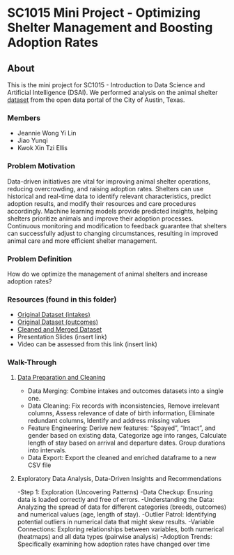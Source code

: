 # SC1015 Mini Project - Optimizing Shelter Management and Boosting Adoption Rates
## About

This is the mini project for SC1015 - Introduction to Data Science and Artificial Intelligence (DSAI). We performed analysis on the animal shelter  [dataset](https://data.austintexas.gov/Health-and-Community-Services/Austin-Animal-Center-Outcomes/9t4d-g238/about_data) from the open data portal of the City of Austin, Texas.  

### Members
- Jeannie Wong Yi Lin 
- Jiao Yunqi
- Kwok Xin Tzi Ellis

### Problem Motivation
Data-driven initiatives are vital for improving animal shelter operations, reducing overcrowding, and raising adoption rates. Shelters can use historical and real-time data to identify relevant characteristics, predict adoption results, and modify their resources and care procedures accordingly. Machine learning models provide predicted insights, helping shelters prioritize animals and improve their adoption processes. Continuous monitoring and modification to feedback guarantee that shelters can successfully adjust to changing circumstances, resulting in improved animal care and more efficient shelter management. 

### Problem Definition 
How do we optimize the management of animal shelters and increase adoption rates? 

### Resources (found in this folder) 
- [Original Dataset (intakes)](https://github.com/jwong002/sc1015project/blob/main/Austin_Animal_Center_Intakes_20240327.csv)
- [Original Dataset (outcomes)](https://github.com/jwong002/sc1015project/blob/main/Austin_Animal_Center_Outcomes_20240327.csv)
- [Cleaned and Merged Dataset](https://github.com/jwong002/sc1015project/blob/main/train_cleaned.csv)
- Presentation Slides (insert link)
- Video can be assessed from this link (insert link)

### Walk-Through

1. [Data Preparation and Cleaning](https://github.com/jwong002/sc1015project/blob/main/Data_Preparation_Cleaning.ipynb)
   
   - Data Merging: Combine intakes and outcomes datasets into a single one.
   - Data Cleaning: 
            Fix records with inconsistencies,
            Remove irrelevant columns, 
            Assess relevance of date of birth information,
            Eliminate redundant columns,
            Identify and address missing values
   - Feature Engineering:
            Derive new features: “Spayed”, “Intact”, and gender based on existing data,
            Categorize age into ranges,
            Calculate length of stay based on arrival and departure dates. Group durations into intervals. 
   - Data Export: Export the cleaned and enriched dataframe to a new CSV file

2. Exploratory Data Analysis, Data-Driven Insights and Recommendations 

   -Step 1: Exploration (Uncovering Patterns)
   -Data Checkup: Ensuring data is loaded correctly and free of errors. 
   -Understanding the Data: Analyzing the spread of data for different categories (breeds, outcomes) and numerical values (age, length of stay).
   -Outlier Patrol: Identifying potential outliers in numerical data that might skew results. 
   -Variable Connections: Exploring relationships between variables, both numerical (heatmaps) and all data types (pairwise analysis)
   -Adoption Trends: Specifically examining how adoption rates have changed over time 
